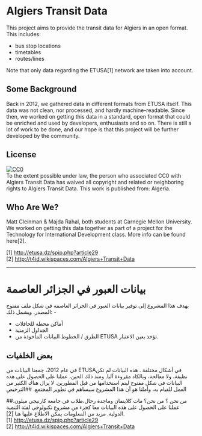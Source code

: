 # Algiers Transit Data

This project aims to provide the transit data for Algiers in an open format. This includes:
- bus stop locations
- timetables
- routes/lines

Note that only data regarding the ETUSA[1] network are taken into account.

## Some Background
Back in 2012, we gathered data in different formats from ETUSA itself. This data was not clean, nor processed, and hardly machine-readable. Since then, we worked on getting this data in a standard, open format that could be enriched and used by developers, enthusiasts and so on. There is still a lot of work to be done, and our hope is that this project will be further developed by the community.

## License
<p xmlns:dct="http://purl.org/dc/terms/" xmlns:vcard="http://www.w3.org/2001/vcard-rdf/3.0#">
  <a rel="license"
     href="http://creativecommons.org/publicdomain/zero/1.0/">
    <img src="http://i.creativecommons.org/p/zero/1.0/88x31.png" style="border-style: none;" alt="CC0" />
  </a>
  <br />
  To the extent possible under law,
  <span rel="dct:publisher" resource="[_:publisher]">the person who associated CC0</span>
  with
  Algiers Transit Data
  has waived all copyright and related or neighboring rights to
  <span property="dct:title">Algiers Transit Data</span>.
This work is published from:
<span property="vcard:Country" datatype="dct:ISO3166"
      content="DZ" about="[_:publisher]">
  Algeria</span>.
</p>

## Who Are We?
Matt Cleinman & Majda Rahal, both students at Carnegie Mellon University. We worked on getting this data together as part of a project for the Technology for International Development class. More info can be found here[2].

[1] http://etusa.dz/spip.php?article29
<br />
[2] http://t4id.wikispaces.com/Algiers+Transit+Data

--------------------------------------------------------------------
بيانات العبور في الجزائر العاصمة
===================================
يهدف هذا المشروع إلى توفير بيانات العبور في الجزائر العاصمة  في شكل ملف مفتوح المصدر. ويشمل ذلك: - 
- أماكن محطة للحافلات
- الجداول الزمنية
- الطرق / الخطوط
البيانات المأخوذة من ETUSA تؤخذ بعين الاعتبار.

## بعض الخلفيات
في عام 2012، جمعنا البيانات من  ETUSAفي أشكال مختلفة  . هذه البيانات لم تكن نظيفة، ولا معالجة، وبالكاد مقروءة آليا. ومنذ ذلك الحين، عملنا على الحصول على هذه البيانات في  شكل مفتوح ليتم استخدامها من قبل المطورين. لا يزال هناك الكثير من العمل  للقيام به، وأملنا هو أن هذا المشروع سيساهم في تطوير  المجتمع.
##الترخيص

##من نحن ؟
 من نحن؟ مات كلاينمان وماجدة رحال،طلاب في جامعة كارنيجي ميلون.  عملنا على الحصول على هذه البيانات معا كجزء من مشروع تكنولوجي لفئة التنمية الدولية. مزيد من المعلومات يمكن الاطلاع عليها هنا [2].
 <br>
 [1] http://etusa.dz/spip.php?article29
<br />
[2] http://t4id.wikispaces.com/Algiers+Transit+Data
